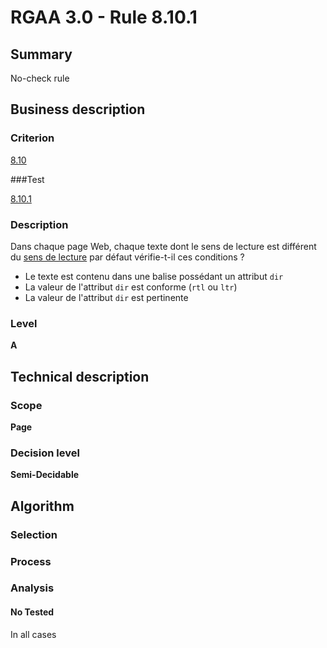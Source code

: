 # RGAA 3.0 -  Rule 8.10.1

## Summary

No-check rule

## Business description

### Criterion

[8.10](http://references.modernisation.gouv.fr/referentiel-technique-0#crit-8-10)

###Test

[8.10.1](http://disic.github.io/rgaa_referentiel_en/RGAA3.0_Criteria_English_version_v1.html#test-8-10-1)

### Description

Dans chaque page Web, chaque texte dont le sens de lecture est diff&eacute;rent du <a href="http://references.modernisation.gouv.fr/referentiel-technique-0#mSensLecture">sens de lecture</a> par d&eacute;faut v&eacute;rifie-t-il ces conditions ? 
 
 *  Le texte est contenu dans une balise poss&eacute;dant un attribut `dir` 
 *  La valeur de l'attribut `dir` est conforme (`rtl` ou `ltr`) 
 *  La valeur de l'attribut `dir` est pertinente 


### Level

**A**

## Technical description

### Scope

**Page**

### Decision level

**Semi-Decidable**

## Algorithm

### Selection

### Process

### Analysis

#### No Tested 

In all cases
